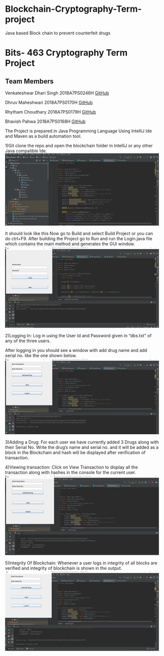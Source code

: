 # Blockchain-Cryptography-Term-project
Java based Block chain to prevent counterfeit drugs

# Bits- 463 Cryptography Term Project 
## Team Members
Venkateshwar Dhari Singh 2018A7PS0246H [GitHub](https://github.com/venkatdsingh7)

Dhruv Maheshwari 2018A7PS0170H [GitHub](https://github.com/dhruv-mahesh)

Rhytham Choudhary 2018A7PS0179H [GitHub](https://github.com/Rhytham211)

Bhavish Pahwa 2018A7PS0168H [GitHub](https://github.com/bp-high)



The Project is prepared in Java Programming Language Using IntelliJ Ide and Maven as a build automation tool.

1)Git clone the repo and open the blockchain folder in IntelliJ or any other Java compatible Ide.
![Snapshot](/Snapshots/1.png?raw=true "Modules")

It should look like this Now go to Build and select Build Project or you can do ctrl+F9.
After building the Project go to Run and run the Login.java file which contains the main method and generates the GUI window.
![Snapshot](/Snapshots/2.png?raw=true "GUI Login Window")

2)Logging In: Log in using the User Id and Password given in “dbs.txt” of any of the three users.

After logging in you should see a window with add drug name and add serial no. like the one shown below.
![Snapshot](/Snapshots/3.png?raw=true "Drug Ledger")

3)Adding a Drug: 
For each user we have currently added 3 Drugs along with their Serial No.
Write the drug’s name and serial no. and it will be added as a block in the Blockchain and hash will be displayed after verification of transaction.

4)Viewing transaction:
Click on View Transaction to display all the transaction along with hashes in the console for the current user.
![Snapshot](/Snapshots/4.png?raw=true "Drug Ledger")
 
5)Integrity Of Blockchain:
Whenever a user logs in integrity of all blocks are verified and integrity of blockchain is shown in the output.
![Snapshot](/Snapshots/5.png?raw=true "Drug Ledger")
 
